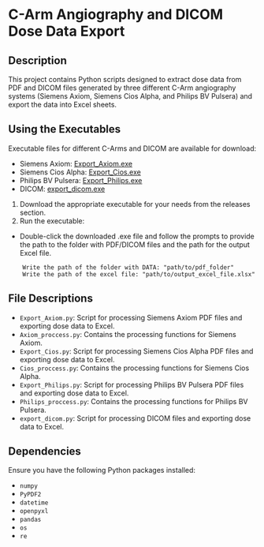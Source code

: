 # C-Arm Angiography and DICOM Dose Data Export

## Description

This project contains Python scripts designed to extract dose data from PDF and DICOM files generated by three different C-Arm angiography systems (Siemens Axiom, Siemens Cios Alpha, and Philips BV Pulsera) and export the data into Excel sheets.

## Using the Executables
Executable files for different C-Arms and DICOM are available for download:

- Siemens Axiom: [Export_Axiom.exe](https://github.com/Shiramis/RDSR-to-Excel/releases/download/v1.0.0/Export_Axiom.exe)
- Siemens Cios Alpha: [Export_Cios.exe](https://github.com/Shiramis/RDSR-to-Excel/releases/download/v1.0.0/Export_Cios.exe)
- Philips BV Pulsera: [Export_Philips.exe](https://github.com/Shiramis/RDSR-to-Excel/releases/download/v1.0.0/Export_Philips.exe)
- DICOM: [export_dicom.exe](https://github.com/Shiramis/RDSR-to-Excel/releases/download/v1.0.0/export_dicom.exe)

  
1. Download the appropriate executable for your needs from the releases section.
2. Run the executable:
- Double-click the downloaded .exe file and follow the prompts to provide the path to the folder with PDF/DICOM files and the path for the output Excel file.
  
```plaintext
    Write the path of the folder with DATA: "path/to/pdf_folder"
    Write the path of the excel file: "path/to/output_excel_file.xlsx"
```
## File Descriptions

- `Export_Axiom.py`: Script for processing Siemens Axiom PDF files and exporting dose data to Excel.
- `Axiom_proccess.py`: Contains the processing functions for Siemens Axiom.
- `Export_Cios.py`: Script for processing Siemens Cios Alpha PDF files and exporting dose data to Excel.
- `Cios_proccess.py`: Contains the processing functions for Siemens Cios Alpha.
- `Export_Philips.py`: Script for processing Philips BV Pulsera PDF files and exporting dose data to Excel.
- `Philips_proccess.py`: Contains the processing functions for Philips BV Pulsera.
- `export_dicom.py`: Script for processing DICOM files and exporting dose data to Excel.

## Dependencies

Ensure you have the following Python packages installed:
- `numpy`
- `PyPDF2`
- `datetime`
- `openpyxl`
- `pandas`
- `os`
- `re`
